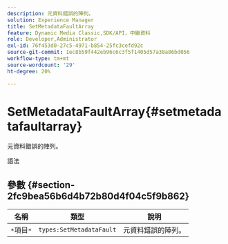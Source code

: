 ```yaml
---
description: 元資料錯誤的陣列。
solution: Experience Manager
title: SetMetadataFaultArray
feature: Dynamic Media Classic,SDK/API，中繼資料
role: Developer,Administrator
exl-id: 76f453d0-27c5-4971-b854-25fc3cefd92c
source-git-commit: 1ec8b59f442eb96c6c3f5f1405d57a38a86bd056
workflow-type: tm+mt
source-wordcount: '29'
ht-degree: 20%

---
```


# SetMetadataFaultArray{#setmetadatafaultarray}

元資料錯誤的陣列。

語法

## 參數 {#section-2fc9bea56b6d4b72b80d4f04c5f9b862}

| 名稱 | 類型 | 說明 |
|---|---|---|
| `*`項目`*` | `types:SetMetadataFault` | 元資料錯誤的陣列。 |
